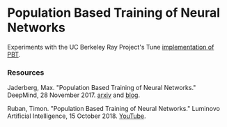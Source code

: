 # Population Based Training of Neural Networks

Experiments with the UC Berkeley Ray Project's Tune [implementation of PBT]().


### Resources

Jaderberg, Max. "Population Based Training of Neural Networks." DeepMind, 28 November 2017.  [arxiv]() and [blog]().

Ruban, Timon.  "Population Based Training of Neural Networks." Luminovo Artificial Intelligence, 15 October 2018.  [YouTube]().

